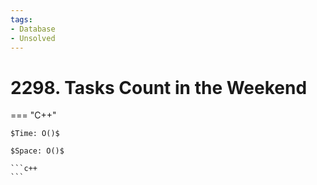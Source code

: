 ```yaml
---
tags:
- Database
- Unsolved
---
```



# 2298. Tasks Count in the Weekend

=== "C++"

    $Time: O()$

    $Space: O()$

    ```c++
    ```